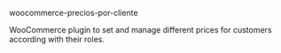 woocommerce-precios-por-cliente

WooCommerce plugin to set and manage different prices for customers according with their roles.
